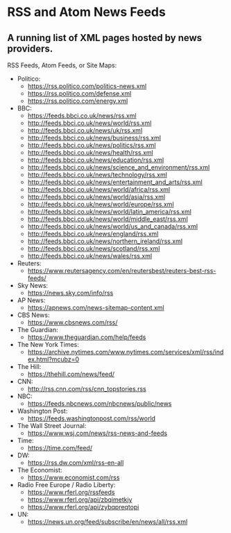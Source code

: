 
# RSS and Atom News Feeds
A running list of XML pages hosted by news providers.
----
RSS Feeds, Atom Feeds, or Site Maps:

- Politico:
    - https://rss.politico.com/politics-news.xml
    - https://rss.politico.com/defense.xml
    - https://rss.politico.com/energy.xml
- BBC:
    - https://feeds.bbci.co.uk/news/rss.xml
    - http://feeds.bbci.co.uk/news/world/rss.xml
    - http://feeds.bbci.co.uk/news/uk/rss.xml
    - http://feeds.bbci.co.uk/news/business/rss.xml
    - http://feeds.bbci.co.uk/news/politics/rss.xml
    - http://feeds.bbci.co.uk/news/health/rss.xml
    - http://feeds.bbci.co.uk/news/education/rss.xml
    - http://feeds.bbci.co.uk/news/science_and_environment/rss.xml
    - http://feeds.bbci.co.uk/news/technology/rss.xml
    - http://feeds.bbci.co.uk/news/entertainment_and_arts/rss.xml
    - http://feeds.bbci.co.uk/news/world/africa/rss.xml
    - http://feeds.bbci.co.uk/news/world/asia/rss.xml
    - http://feeds.bbci.co.uk/news/world/europe/rss.xml
    - http://feeds.bbci.co.uk/news/world/latin_america/rss.xml
    - http://feeds.bbci.co.uk/news/world/middle_east/rss.xml
    - http://feeds.bbci.co.uk/news/world/us_and_canada/rss.xml
    - http://feeds.bbci.co.uk/news/england/rss.xml
    - http://feeds.bbci.co.uk/news/northern_ireland/rss.xml
    - http://feeds.bbci.co.uk/news/scotland/rss.xml
    - http://feeds.bbci.co.uk/news/wales/rss.xml
- Reuters:
    - https://www.reutersagency.com/en/reutersbest/reuters-best-rss-feeds/
- Sky News:
    - https://news.sky.com/info/rss
- AP News:
    - https://apnews.com/news-sitemap-content.xml
- CBS News:
    - https://www.cbsnews.com/rss/
- The Guardian:
    - https://www.theguardian.com/help/feeds
- The New York Times:
    - https://archive.nytimes.com/www.nytimes.com/services/xml/rss/index.html?mcubz=0
- The Hill:
    - https://thehill.com/news/feed/
- CNN:
    - http://rss.cnn.com/rss/cnn_topstories.rss 
- NBC:
    - https://feeds.nbcnews.com/nbcnews/public/news
- Washington Post:
    - https://feeds.washingtonpost.com/rss/world
- The Wall Street Journal:
    - https://www.wsj.com/news/rss-news-and-feeds
- Time:
    - https://time.com/feed/
- DW:
    - https://rss.dw.com/xml/rss-en-all
- The Economist:
    - https://www.economist.com/rss
- Radio Free Europe / Radio Liberty:
    - https://www.rferl.org/rssfeeds
    - https://www.rferl.org/api/zbqimetkiy
    - https://www.rferl.org/api/zybqpreqtopi
- UN:
    - https://news.un.org/feed/subscribe/en/news/all/rss.xml 
